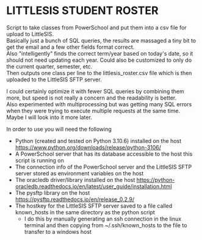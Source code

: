 # LITTLESIS STUDENT ROSTER  

Script to take classes from PowerSchool and put them into a csv file for upload to LittleSIS.  
Basically just a bunch of SQL queries, the results are massaged a tiny bit to get the email and a few other fields format correct.  
Also "intelligently" finds the correct term/year based on today's date, so it should not need updating each year. Could also be customized to only do the current quarter, semester, etc.  
Then outputs one class per line to the littlesis_roster.csv file which is then uploaded to the LittleSIS SFTP server.  

I could certainly optimize it with fewer SQL queries by combining them more, but speed is not really a concern and the readability is better.  
Also experimented with multiprocessing but was getting many SQL errors when they were trying to execute multiple requests at the same time.  
Maybe I will look into it more later.  

In order to use you will need the following  

- Python (created and tested on Python 3.10.6) installed on the host <https://www.python.org/downloads/release/python-3106/>  
- A PowerSchool server that has its database accessible to the host this script is running on
- The connection info of the PowerSchool server and the LittleSIS SFTP server stored as environment variables on the host
- The oracledb driver/library installed on the host <https://python-oracledb.readthedocs.io/en/latest/user_guide/installation.html>
- The pysftp library on the host <https://pysftp.readthedocs.io/en/release_0.2.9/>
- The hostkey for the LittleSIS SFTP server saved to a file called known_hosts in the same directory as the python script
  - I do this by manually generating an ssh connection in the linux terminal and then copying from ~/.ssh/known_hosts to the file to transfer to a windows host

